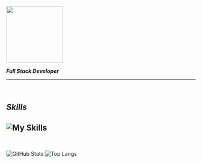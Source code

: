 <img src="https://github.com/user-attachments/assets/d8696757-12e7-4b6d-a59a-4c5aba7d8c11" style="width: 150px; height: auto;">

***Full Stack Developer***

---
<br>

## *Skills*
![My Skills](https://skillicons.dev/icons?i=js,html,css,react,tailwind,nodejs,express,mongodb,git,github,vscode,npm,vite)
---
<br>

![GitHub Stats](https://github-readme-stats.vercel.app/api?username=j0sep0z0&show_icons=true&theme=radical) 
![Top Langs](https://github-readme-stats.vercel.app/api/top-langs/?username=j0sep0z0&layout=compact&theme=radical)












